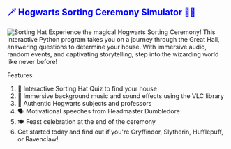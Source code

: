 <h2 style="font-size: 20px; color: blue;">🪄 Hogwarts Sorting Ceremony Simulator 🧙‍♂️</h2>

![Sorting Hat](https://assets.teenvogue.com/photos/585bea210cca28b611745bec/16:9/w_1280,c_limit/hp-sorting-hat.jpg)
Experience the magical Hogwarts Sorting Ceremony! This interactive Python program takes you on a journey through the Great Hall, answering questions to determine your house. With immersive audio, random events, and captivating storytelling, step into the wizarding world like never before!

 Features:
1. 🎩 Interactive Sorting Hat Quiz to find your house
2. 🎵 Immersive background music and sound effects using the VLC library
3. 🏰 Authentic Hogwarts subjects and professors
4. 🗣 Motivational speeches from Headmaster Dumbledore
5. 🍽 Feast celebration at the end of the ceremony
6. Get started today and find out if you're Gryffindor, Slytherin, Hufflepuff, or Ravenclaw!
